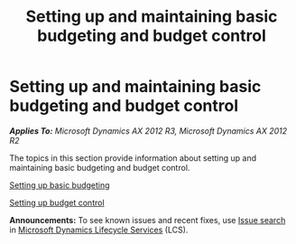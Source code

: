 ﻿---
title: Setting up and maintaining basic budgeting and budget control
TOCTitle: Setting up and maintaining basic budgeting and budget control
ms:assetid: 600eb617-dec5-4e6f-80c4-701694ba9d10
ms:mtpsurl: https://technet.microsoft.com/en-us/library/JJ677343(v=AX.60)
ms:contentKeyID: 49384117
ms.date: 04/18/2014
mtps_version: v=AX.60
f1_keywords:
- budget
- budget control
- basic budget
---

# Setting up and maintaining basic budgeting and budget control 


_**Applies To:** Microsoft Dynamics AX 2012 R3, Microsoft Dynamics AX 2012 R2_

The topics in this section provide information about setting up and maintaining basic budgeting and budget control.

[Setting up basic budgeting](setting-up-basic-budgeting.md)

[Setting up budget control](setting-up-budget-control.md)

  
**Announcements:** To see known issues and recent fixes, use [Issue search](http://go.microsoft.com/fwlink/?linkid=389258) in [Microsoft Dynamics Lifecycle Services](http://go.microsoft.com/fwlink/?linkid=306505) (LCS).

